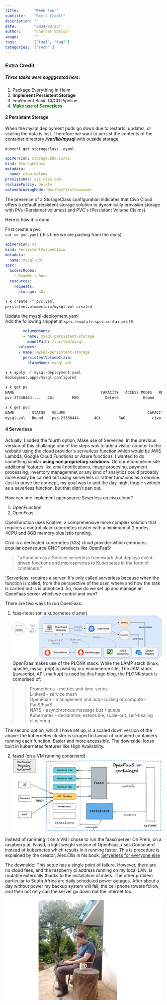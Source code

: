 ```yaml
---
title:       "Week Four"
subtitle:    "Extra Credit"
description: ""
date:        "2024-03-25"
author:      "Charles Vosloo"
image:       ""
tags:        ["tag1", "tag2"]
categories:  ["Tech" ]
---
```

### Extra Credit
##### Three tasks were sugggested here:    
     
     

1. Package Everything in Helm
2. **Implement Persistent Storage**
3. Implement Basic CI/CD Pipeline  
4. <span style="color:green;">**Make use of Serverless**</span> 

#### 2 Persistant Storage

When the mysql deployment pods go down due to restarts, updates, or scaling the data is lost.  Therefore we want to persist the contents of the container directory  ***/var/lib/mysql*** with outside storage.    

```kubectl get storageclass -oyaml```

```yaml
apiVersion: storage.k8s.io/v1
kind: StorageClass
metadata:
  name: civo-volume
provisioner: csi.civo.com
reclaimPolicy: Delete
volumeBindingMode: WaitForFirstConsumer
```
The presence of a StorageClass configuration indicates that Civo Cloud offers a default persistent storage solution to dynamically provision storage with PVs (Persistnat volumes) and PVC's (Persistant Volume Claims). 

Here is how it is done:

First create a pvc   
```cat >> pvc.yaml``` (this time we are pasting from the docs)

```yaml
apiVersion: v1
kind: PersistentVolumeClaim
metadata:
  name: mysql-vol
spec:
  accessModes:
    - ReadWriteOnce
  resources:
    requests:
      storage: 4Gi
```
```bash
❯ k create -f pvc.yaml  
persistentvolumeclaim/mysql-vol created
```

Update the mysql-deployment.yaml  
Add the following snippet at ```spec.template.spec.containers[0]``` 
```yaml
        volumeMounts:
        - name: mysql-persistent-storage
          mountPath: /var/lib/mysql
      volumes:
      - name: mysql-persistent-storage
        persistentVolumeClaim:
          claimName: mysql-vol
```
```bash
❯ k apply -f mysql-deployment.yaml   
deployment.apps/mysql configured  
```

```bash
❯ k get pv   
NAME                                       CAPACITY   ACCESS MODES   RECLAIM POLICY   STATUS   CLAIM            STORAGECLASS    
pvc-2f330444-...   4Gi        RWO            Delete           Bound    ecom/mysql-vol   civo-volume      43s
```
```bash
❯ k get pvc  
NAME        STATUS   VOLUME                                     CAPACITY   ACCESS MODES   STORAGECLASS   AGE  
mysql-vol   Bound    pvc-2f330444-      4Gi        RWO            civo-volume    43m
``` 

#### 4 Serverless

Actually, I added the fourth option, Make use of Serverles. In the previous version of this challange one of the steps was to add a visitor counter to the website using the cloud provider's serverless function which would be AWS Lambda, Google Cloud Functions or Azure functions. I wanted to do something similar **using non proprietary solutions.** On our ecommerce site additional features like email notifications, image procesing, payment processing, inventory managemnet or any kind of analytics could probably more easily be carried out using serverless or rather functions as a service. Just to prove the concept, my goal was to add the day-night toggle swithch as a severless function, but that didn't pan out.


How can one implement opensource Severless on civo cloud?
1. OpenFunction
2. OpenFaas

OpenFunction uses Knative, a comprehensive more complex solution that requires a control plain  kubernetes cluster with a minimum of 2 nodes, 4CPU and 8GB memory plus Istio running. 

Civo is a dedicated kubernetes (k3s) cloud provider which embraces popular opensource CNCF products like OpenFaaS:  

> "a Function as a Service serverless framework that deploys event-driven functions and microservices to Kubernetes in the form of containers." 

  'Serverless' requires a server. It's only called serverless because when the function is called, from the perspective of the user, where and how the task is carried out is is unnoticed. So, how do we set up and manage an OpenFaas server which we control and own?

There are two ways to run OpenFaas:
1. faas-netes (on a kubernetes cluster)
![faas-netes](/img/of-workflow.png)
OpenFaas makes use of the PLONK stack. While the LAMP stack (linux, apache, mysql, php) is used by our ecommerce site, The JAM stack (javascript, API, markup) is used by this hugo blog, the PLONK stack is comprised of:  
>>Prometheus - metrics and time-series  
>>Linkerd - service mesh   
>>OpenFaaS - management and auto-scaling of compute - PaaS/FaaS   
>>NATS - asynchronous message bus / queue   
>>Kubernetes - declarative, extensible, scale-out, self-healing clustering    

The second option, which I have set up, is a scaled down version of the above: the kubernetes cluster is scraped in favour of contaierd containers running each function. Easier and more accessible. The downside: loose built in kubernetes features like High Availability.

2. faasd (on a VM running containerd)  
![faasd](/img/faasd-wf.png)

Instead of runnning it on a VM I chose to run the faasd server On Prem, on a raspberry pi. Faasd, a light weight version of OpenFaas, uses Containerd instead of kubernetes which results in it running faster.  This is procedure is explained by the creator, Alex Ellis in his book, [Serverless for everyone else](https://openfaas.gumroad.com/l/serverless-for-everyone-else)

  
The downside: This setup has a single point of failure. However, there are no cloud fees, and the raspberry pi address running on my local LAN, is routable externally thanks to the installation of inlets. The other problem particular to South Africa are daily scheduled power outages. After about a day without power my backup system will fail, the cell phone towers follow, and then not only can the server go down but the internet too.

![laptop_pic](/img/half_page2.png)


      

<!-- the raspberry pi address running on my local >LAN, is routable externally thanks to the installation of inlets:  -->
<!-- ![inlets](/img/inlets-concept.png) -->







